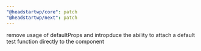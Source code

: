 ```yaml
---
"@headstartwp/core": patch
"@headstartwp/next": patch
---
```


remove usage of defaultProps and intropduce the ability to attach a default test function directly to the component
